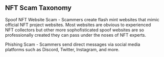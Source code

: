 ## NFT Scam Taxonomy

Spoof NFT Website Scam -
Scammers create flash mint websites that mimic official NFT project websites. Most websites are obvious to experienced NFT collectors but other more sophofisticated spoof websites are so professionally created they can pass under the noses of NFT experts.

Phishing Scam - Scammers send direct messages via social media platforms such as Discord, Twitter, Instagram, and more. 
